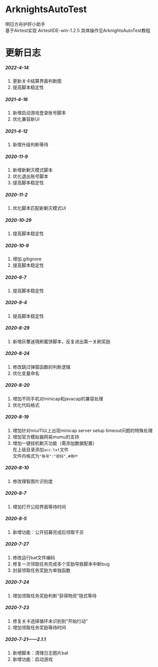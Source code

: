 # ArknightsAutoTest
明日方舟护肝小助手  
基于Airtest实现  AirtestIDE-win-1.2.5
具体操作见ArknightsAutoTest教程
# 更新日志

##### 2022-4-14
1. 更新关卡结算界面判断图
2. 提高脚本稳定性

##### 2021-4-16
1. 新增启动游戏登录账号脚本
2. 优化兼容新UI

##### 2021-4-12
1. 新增升级判断等待

##### 2020-11-9
1. 新增新剿灭模式脚本
2. 优化退出账号脚本
3. 提高脚本稳定性

##### 2020-11-2
1. 优化脚本匹配新剿灭模式UI

##### 2020-10-29
1. 提高脚本稳定性

##### 2020-10-9
1. 增加.gitignore
2. 提高脚本稳定性

##### 2020-9-7
1. 提高脚本稳定性

##### 2020-9-4
1. 提高脚本稳定性

##### 2020-8-29
1. 新增灰蕈迷境刷蜜饼脚本，反复进出第一关刷奖励

##### 2020-8-24
1. 修改跳过弹窗函数的判断逻辑
2. 优化变量命名

##### 2020-8-20
1. 增加不同手机对minicap和javacap的兼容处理
2. 优化代码格式

##### 2020-8-19
1. 增加针对miui11以上出现minicap server setup timeout问题的特殊处理
2. 增加官方模拟器网易mumu的支持
3. 增加一键挂机剿灭功能（需添加数据配置）  
	在上级目录添加`acc.txt`文件  
	文件内格式为`"账号":"密码",#用户`

##### 2020-8-10
1. 修改理智图片识别度

##### 2020-8-7
1. 增加打开公招界面等待时间

##### 2020-8-5
1. 新增功能：公开招募完成后领取干员

##### 2020-7-27
1. 修改运行bat文件编码
2. 修复一次领取任务完成多个奖励导致脚本中断bug
3. 封装领取任务奖励为单独函数

##### 2020-7-24
1. 增加领取任务奖励判断“获得物资”隐式等待

##### 2020-7-23
1. 修复关卡选择循环未识别到“开始行动”
2. 增加领取任务奖励等待时间

##### 2020-7-21——2.1.1
1. 新增脚本：清理日志图片bat
2. 新增功能：启动游戏